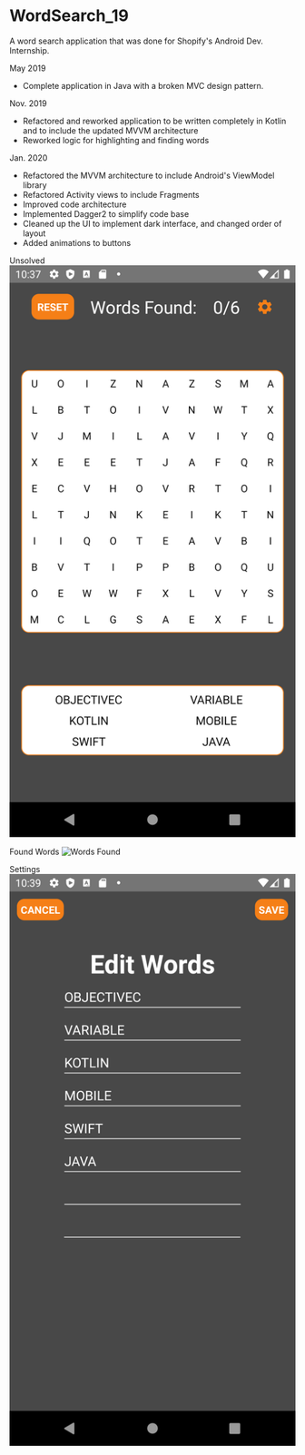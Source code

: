 # WordSearch_19
A word search application that was done for Shopify's Android Dev. Internship.

May 2019
- Complete application in Java with a broken MVC design pattern.

Nov. 2019
- Refactored and reworked application to be written completely in Kotlin and to include the updated MVVM architecture
- Reworked logic for highlighting and finding words

Jan. 2020
- Refactored the MVVM architecture to include Android's ViewModel library
- Refactored Activity views to include Fragments
- Improved code architecture
- Implemented Dagger2 to simplify code base
- Cleaned up the UI to implement dark interface, and changed order of layout
- Added animations to buttons

Unsolved
![Unsolved](Empty.png)

Found Words
![Words Found](Words_Found.png)

Settings
![Settings](Settings.png)
